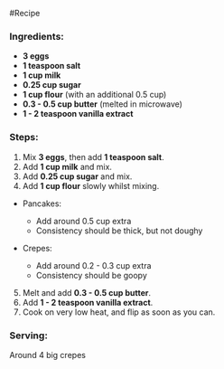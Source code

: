 #Recipe

### Ingredients:
- **3 eggs**
- **1 teaspoon salt**
- **1 cup milk**
- **0.25 cup sugar**
- **1 cup flour**  (with an additional 0.5 cup)
- **0.3 - 0.5 cup butter** (melted in microwave)
- **1 - 2 teaspoon vanilla extract**

### Steps:
1. Mix **3 eggs**, then add **1 teaspoon salt**.
2. Add **1 cup milk** and mix.
3. Add **0.25 cup sugar** and mix.
4. Add **1 cup flour** slowly whilst mixing.

- Pancakes:
  - Add around 0.5 cup extra 
  - Consistency should be thick, but not doughy

- Crepes:
  - Add around 0.2 - 0.3 cup extra
  - Consistency should be goopy

5. Melt and add **0.3 - 0.5 cup butter**.
6. Add **1 - 2 teaspoon vanilla extract**.
7. Cook on very low heat, and flip as soon as you can.
### Serving:
Around 4 big crepes

